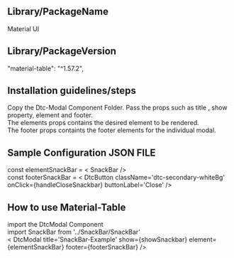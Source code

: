 ## Library/PackageName
Material UI

## Library/PackageVersion
"material-table": "^1.57.2",

## Installation guidelines/steps

Copy the Dtc-Modal Component Folder. Pass the props such as title , show property, element and footer.<br />
The elements props contains the desired element to be rendered.<br />
The footer props containts the footer elements for the individual modal.<br />

## Sample Configuration JSON FILE

const elementSnackBar = < SnackBar /><br />
const footerSnackBar = < DtcButton
        className='dtc-secondary-whiteBg'
        onClick={handleCloseSnackbar}
        buttonLabel='Close'
    />

## How to use Material-Table
import the DtcModal Component <br />
import SnackBar from '../SnackBar/SnackBar'<br />
< DtcModal
                title='SnackBar-Example'
                show={showSnackbar}
                element={elementSnackBar}
                footer={footerSnackBar}
            />
            
